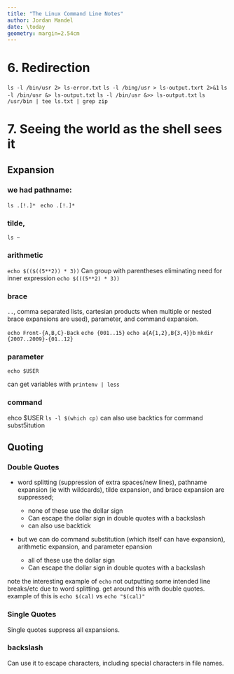 ```yaml
---
title: "The Linux Command Line Notes"
author: Jordan Mandel
date: \today
geometry: margin=2.54cm
---
```

# 6. Redirection

`ls -l /bin/usr 2> ls-error.txt`
`ls -l /bing/usr > ls-output.txrt 2>&1`
`ls -l /bin/usr &> ls-output.txt`
`ls -l /bin/usr &>> ls-output.txt`
`ls /usr/bin | tee ls.txt | grep zip`

# 7. Seeing the world as the shell sees it
## Expansion
### we had pathname:
`ls .[!.]* `
`echo .[!.]*`

### tilde, 
`ls ~`

### arithmetic
`echo $(($((5**2)) * 3))`
Can group with parentheses eliminating need for inner expression
`echo $(((5**2) * 3))`

### brace 

`..`, comma separated lists, cartesian products when multiple or nested brace expansions are used), parameter, and command expansion.

`echo Front-{A,B,C}-Back`
`echo {001..15}`
`echo a{A{1,2},B{3,4}}b`
`mkdir {2007..2009}-{01..12}`

### parameter
`echo $USER`

can get variables with `printenv | less`

### command
ehco $USER
`ls -l $(which cp)`
can also use backtics for  command subst5itution

## Quoting
### Double Quotes
- word splitting (suppression of extra spaces/new lines), pathname expansion (ie with wildcards), tilde expansion, and brace expansion are suppressed; 
	- none of these use the dollar sign
	- Can escape the dollar sign in double quotes with a backslash
	- can also use backtick

- but we can do command substitution (which itself can have expansion), arithmetic expansion, and parameter epansion
	- all of these use the dollar sign
	- Can escape the dollar sign in double quotes with a backslash

note the interesting example of `echo` not outputting some intended line breaks/etc due to word splitting. get around this with double quotes. example of this is `echo $(cal)` vs `echo "$(cal)"`


### Single Quotes



Single quotes suppress all expansions.

### backslash
Can use it to escape characters, including special characters in file names.
